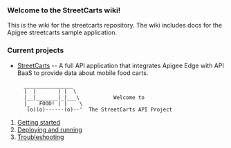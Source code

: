 ### Welcome to the StreetCarts wiki!

This is the wiki for the streetcarts repository. The wiki includes docs for the Apigee streetcarts sample application. 

### Current projects

* [StreetCarts](https://github.com/apigee/streetcarts/) -- A full API application that integrates Apigee Edge with API BaaS to provide data about mobile food carts.

   ```
     ________________
     |  |       | |  \
     |__|_______|_|___\           Welcome to
     |_   FOOD! | |    \
      (o)(o)------(o)--'  The StreetCarts API Project
   ```
1. [Getting started](https://github.com/apigee/streetcarts/wiki/Getting-Started)
2. [Deploying and running](https://github.com/apigee/streetcarts/wiki/Deploying-and-Running)
3. [Troubleshooting](https://github.com/apigee/streetcarts/wiki/Troubleshooting)

